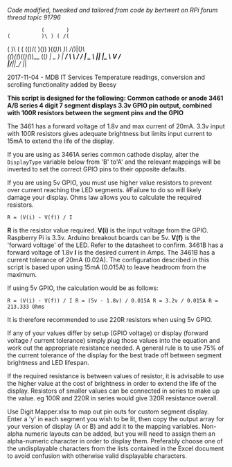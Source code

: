 *Code modified, tweaked and tailored from code by bertwert 
on RPi forum thread topic 91796*

               (       )  
    (          )\ ) ( /(  
  ( )\ (   (  (()/( )\()) 
  )((_))\  )\  /(_)|(_)\  
 ((_)_((_)((_)(_))__ ((_) 
 | _ ) __| __/ __\ \ / / 
 | _ \ _|| _|\__ \\ V /  
 |___/___|___|___/ |_|

2017-11-04 - MDB IT Services
Temperature readings, conversion and scrolling functionality added by Beesy

**This script is designed for the following:
Common cathode or anode 3461 A/B series 4 digit 7 segment displays
3.3v GPIO pin output, combined with 100R resistors between the segment pins and the GPIO**

The 3461 has a forward voltage of 1.8v and max current of 20mA. 3.3v input with 100R resistors
gives adequate brightness but limits input current to 15mA to extend the life of the display.

If you are using as 3461A series common cathode display, alter
the `DisplayType` variable below from 'B' to'A' and the relevant mappings
will be inverted to set the correct GPIO pins to their opposite defaults.

If you are using 5v GPIO, you must use higher value resistors to prevent over current reaching the LED segments.
#Failure to do so will likely damage your display. Ohms law allows you to calculate the required resistors.

`R = (V(i) - V(f)) / I`

**R** is the resistor value required.
**V(i)** is the input voltage from the GPIO. Raspberry Pi is 3.3v. Arduino breakout boards can be 5v.
**V(f)** is the 'forward voltage' of the LED. Refer to the datasheet to confirm. 3461B has a forward voltage of 1.8v
**I** is the desired current in Amps. The 3461B has a current tolerance of 20mA (0.02A).
The configuration described in this script is based upon using 15mA (0.015A) to leave headroom from the maximum.

If using 5v GPIO, the calculation would be as follows:

`R = (V(i) - V(f)) / I
R = (5v - 1.8v) / 0.015A
R = 3.2v / 0.015A
R = 213.333 Ohms`

It is therefore recommended to use 220R resistors when using 5v GPIO.

If any of your values differ by setup (GPIO voltage) or display (forward voltage / current tolerance)
simply plug those values into the equation and work out the appropriate resistance needed.
A general rule is to use 75% of the current tolerance of the display for the best trade off
between segment brightness and LED lifespan.

If the required resistance is between values of resistor, it is advisable to use the higher value
at the cost of brightness in order to extend the life of the display. Resistors of smaller values can be
connected in series to make up the value. eg 100R and 220R in series would give 320R resistance overall.

Use Digit Mapper.xlsx to map out pin outs for custom segment display. Enter a 'y' in each segment you wish to be lit, 
then copy the output array for your version of display (A or B) and add it to the mapping variables. Non-alpha numeric 
layouts can be added, but you will need to assign them an alpha-numeric character in order to display them. 
Preferably choose one of the undisplayable characters from the lists contained in the Excel document to avoid confusion 
with otherwise valid displayable characters.
